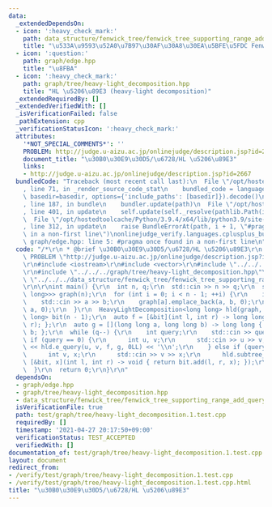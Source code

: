 ```yaml
---
data:
  _extendedDependsOn:
  - icon: ':heavy_check_mark:'
    path: data_structure/fenwick_tree/fenwick_tree_supporting_range_add_query.hpp
    title: "\u533A\u9593\u52A0\u7B97\u30AF\u30A8\u30EA\u5BFE\u5FDC Fenwick tree"
  - icon: ':question:'
    path: graph/edge.hpp
    title: "\u8FBA"
  - icon: ':heavy_check_mark:'
    path: graph/tree/heavy-light_decomposition.hpp
    title: "HL \u5206\u89E3 (heavy-light decomposition)"
  _extendedRequiredBy: []
  _extendedVerifiedWith: []
  _isVerificationFailed: false
  _pathExtension: cpp
  _verificationStatusIcon: ':heavy_check_mark:'
  attributes:
    '*NOT_SPECIAL_COMMENTS*': ''
    PROBLEM: http://judge.u-aizu.ac.jp/onlinejudge/description.jsp?id=2667
    document_title: "\u30B0\u30E9\u30D5/\u6728/HL \u5206\u89E3"
    links:
    - http://judge.u-aizu.ac.jp/onlinejudge/description.jsp?id=2667
  bundledCode: "Traceback (most recent call last):\n  File \"/opt/hostedtoolcache/Python/3.9.4/x64/lib/python3.9/site-packages/onlinejudge_verify/documentation/build.py\"\
    , line 71, in _render_source_code_stat\n    bundled_code = language.bundle(stat.path,\
    \ basedir=basedir, options={'include_paths': [basedir]}).decode()\n  File \"/opt/hostedtoolcache/Python/3.9.4/x64/lib/python3.9/site-packages/onlinejudge_verify/languages/cplusplus.py\"\
    , line 187, in bundle\n    bundler.update(path)\n  File \"/opt/hostedtoolcache/Python/3.9.4/x64/lib/python3.9/site-packages/onlinejudge_verify/languages/cplusplus_bundle.py\"\
    , line 401, in update\n    self.update(self._resolve(pathlib.Path(included), included_from=path))\n\
    \  File \"/opt/hostedtoolcache/Python/3.9.4/x64/lib/python3.9/site-packages/onlinejudge_verify/languages/cplusplus_bundle.py\"\
    , line 312, in update\n    raise BundleErrorAt(path, i + 1, \"#pragma once found\
    \ in a non-first line\")\nonlinejudge_verify.languages.cplusplus_bundle.BundleErrorAt:\
    \ graph/edge.hpp: line 5: #pragma once found in a non-first line\n"
  code: "/*\r\n * @brief \u30B0\u30E9\u30D5/\u6728/HL \u5206\u89E3\r\n */\r\n#define\
    \ PROBLEM \"http://judge.u-aizu.ac.jp/onlinejudge/description.jsp?id=2667\"\r\n\
    \r\n#include <iostream>\r\n#include <vector>\r\n#include \"../../../graph/edge.hpp\"\
    \r\n#include \"../../../graph/tree/heavy-light_decomposition.hpp\"\r\n#include\
    \ \"../../../data_structure/fenwick_tree/fenwick_tree_supporting_range_add_query.hpp\"\
    \r\n\r\nint main() {\r\n  int n, q;\r\n  std::cin >> n >> q;\r\n  std::vector<std::vector<Edge<long\
    \ long>>> graph(n);\r\n  for (int i = 0; i < n - 1; ++i) {\r\n    int a, b;\r\n\
    \    std::cin >> a >> b;\r\n    graph[a].emplace_back(a, b, 0);\r\n    graph[b].emplace_back(b,\
    \ a, 0);\r\n  }\r\n  HeavyLightDecomposition<long long> hld(graph, 0);\r\n  FenwickTreeSupportingRangeAddQuery<long\
    \ long> bit(n - 1);\r\n  auto f = [&bit](int l, int r) -> long long { return bit.sum(l,\
    \ r); };\r\n  auto g = [](long long a, long long b) -> long long { return a +\
    \ b; };\r\n  while (q--) {\r\n    int query;\r\n    std::cin >> query;\r\n   \
    \ if (query == 0) {\r\n      int u, v;\r\n      std::cin >> u >> v;\r\n      std::cout\
    \ << hld.e_query(u, v, f, g, 0LL) << '\\n';\r\n    } else if (query == 1) {\r\n\
    \      int v, x;\r\n      std::cin >> v >> x;\r\n      hld.subtree_e_update(v,\
    \ [&bit, x](int l, int r) -> void { return bit.add(l, r, x); });\r\n    }\r\n\
    \  }\r\n  return 0;\r\n}\r\n"
  dependsOn:
  - graph/edge.hpp
  - graph/tree/heavy-light_decomposition.hpp
  - data_structure/fenwick_tree/fenwick_tree_supporting_range_add_query.hpp
  isVerificationFile: true
  path: test/graph/tree/heavy-light_decomposition.1.test.cpp
  requiredBy: []
  timestamp: '2021-04-27 20:17:50+09:00'
  verificationStatus: TEST_ACCEPTED
  verifiedWith: []
documentation_of: test/graph/tree/heavy-light_decomposition.1.test.cpp
layout: document
redirect_from:
- /verify/test/graph/tree/heavy-light_decomposition.1.test.cpp
- /verify/test/graph/tree/heavy-light_decomposition.1.test.cpp.html
title: "\u30B0\u30E9\u30D5/\u6728/HL \u5206\u89E3"
---
```

